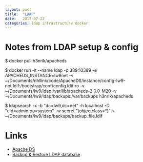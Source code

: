 ```yaml
---
layout: post
title:  "LDAP"
date:   2017-07-22
categories: ldap infrastructure docker
---
```


# Notes from LDAP setup & config

 $ docker pull h3nrik/apacheds

 $ docker run -it --name ldap -p 389:10389 -e APACHEDS_INSTANCE=lw9net -v ~/Documents/nhllink/code/ApacheDS/instance/config-lw9-net.ldif:/bootstrap/conf/config.ldif:ro -v ~/Documents/lw9/ldap:/var/lib/apacheds-2.0.0-M20 -v ~/Documents/lw9/ldap/backups:/var/backups h3nrik/apacheds

 $ ldapsearch -x -b "dc=lw9,dc=net" -h localhost -D "uid=admin,ou=system" -w secret "(objectclass=*)" > ~/Documents/lw9/ldap/backups/backup_file.ldif

# Links

- [Apache DS](http://directory.apache.org/apacheds/)
- [Backup & Restore LDAP database](http://www.matteomattei.com/backup-restore-ldap-database/)